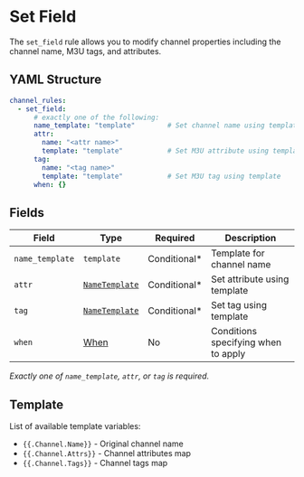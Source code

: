 # Set Field

The `set_field` rule allows you to modify channel properties including the channel name, M3U tags, and attributes.

## YAML Structure

```yaml
channel_rules:
  - set_field:
      # exactly one of the following:
      name_template: "template"        # Set channel name using template
      attr:
        name: "<attr name>"
        template: "template"           # Set M3U attribute using template
      tag:
        name: "<tag name>"
        template: "template"           # Set M3U tag using template
      when: {}
```

## Fields

| Field           | Type                           | Required     | Description                         |
|-----------------|--------------------------------|--------------|-------------------------------------|
| `name_template` | `template`                     | Conditional* | Template for channel name           |
| `attr`          | [`NameTemplate`](../common.md) | Conditional* | Set attribute using template        |
| `tag`           | [`NameTemplate`](../common.md) | Conditional* | Set tag using template              |
| `when`          | [When](when.md)                | No           | Conditions specifying when to apply |

*Exactly one of `name_template`, `attr`, or `tag` is required.*

## Template

List of available template variables:

- `{{.Channel.Name}}` - Original channel name
- `{{.Channel.Attrs}}` - Channel attributes map
- `{{.Channel.Tags}}` - Channel tags map
